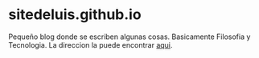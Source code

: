 # sitedeluis.github.io
Pequeño blog donde se escriben algunas cosas. Basicamente Filosofia y Tecnologia. La direccion la puede encontrar [aqui](https://sitedeluis.github.io/). 
